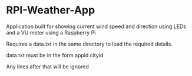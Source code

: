 # RPI-Weather-App
Application built for showing current wind speed and direction using LEDs and a VU meter using a Raspberry Pi

Requires a data.txt in the same directory to load the required details.

data.txt must be in the form
appid
cityid

Any lines after that will be ignored
